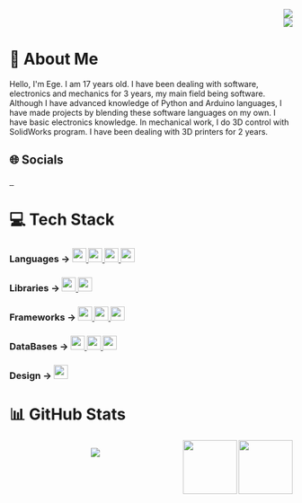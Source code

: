 <p align="right">
    <a href="https://git.io/typing-svg">
      <img src="https://readme-typing-svg.herokuapp.com?font=Consolas&color=%2300EF07&size=22&duration=4000&center=true&vCenter=true&width=190&height=20&lines=Visitor+Counter">
    </a>
   <br>
   <img src="https://profile-counter.glitch.me/{egekanuroglu}/count.svg" align="right"/>
   <br>
</p>

<h1 align="left">
    💫 About Me
</h1>
<p align="left">
    Hello, I'm Ege. I am 17 years old. I have been dealing with software, electronics and mechanics for 3 years, my main field being software. Although I have advanced knowledge of Python and Arduino languages, I have made projects by blending these software languages ​​on my own. I have basic electronics knowledge. In mechanical work, I do 3D control with SolidWorks program. I have been dealing with 3D printers for 2 years.
</p>

<h2 align="left">
    🌐 Socials
</h2>
<p>
    <a href="https://instagram.com/egekanuroglu">
        <img src="https://img.shields.io/badge/Instagram-%23E4405F.svg?logo=Instagram&logoColor=white" alt="">
    </a>
    <a href="https://linkedin.com/in/ege-kanuroglu">
        <img src="https://img.shields.io/badge/LinkedIn-%230077B5.svg?logo=linkedin&logoColor=white" alt="">
    </a>
    <a href="https://github.com/egekanuroglu">
        <img src="https://img.shields.io/badge/GitHub-%2312100E.svg?&style=for-the-badge&logo=Github&logoColor=white" alt="">
    </a>
</p>

<h1>
    💻 Tech Stack
</h1>
<h3>
    Languages ->
    <a href="https://python.org">
        <img src="https://img.shields.io/badge/python-3670A0?style=for-the-badge&logo=python&logoColor=ffdd54" alt="" height="25">
    </a>
    <a href="https://www.arduino.cc/">
        <img src="https://img.shields.io/badge/-Arduino-00979D?style=for-the-badge&logo=Arduino&logoColor=white" alt="" height="25">
    </a>
    <a href="https://html.com/">
        <img src="https://img.shields.io/badge/html5-%23E34F26.svg?style=for-the-badge&logo=html5&logoColor=white" alt="" height="25">
    </a>
    <a href="https://css-tricks.com/">
        <img src="https://img.shields.io/badge/css3-%231572B6.svg?style=for-the-badge&logo=css3&logoColor=white" alt="" height="25">
    </a>
</h3>

<h3>
    Libraries ->
    <a href="https://numpy.org/">
        <img src="https://img.shields.io/badge/numpy-%23013243.svg?style=for-the-badge&logo=numpy&logoColor=white" alt="" height="25">
    </a>
    <a href="https://pandas.pydata.org/">
        <img src="https://img.shields.io/badge/pandas-%23150458.svg?style=for-the-badge&logo=pandas&logoColor=white" alt="" height="25">
    </a>
</h3>

<h3>
    Frameworks ->
    <a href="https://getbootstrap.com/">
        <img src="https://img.shields.io/badge/bootstrap-%23563D7C.svg?style=for-the-badge&logo=bootstrap&logoColor=white" alt="" height="25">
    </a>
    <a href="https://www.djangoproject.com/">
        <img src="https://img.shields.io/badge/django-%23092E20.svg?style=for-the-badge&logo=django&logoColor=white" alt="" height="25">
    </a>
    <a href="https://contribute.qt-project.org/">
        <img src="https://img.shields.io/badge/Qt-%23217346.svg?style=for-the-badge&logo=Qt&logoColor=white" alt="" height="25">
    </a>
</h3>

<h3>
    DataBases ->
    <a href="https://www.sqlite.org/index.html">
        <img src="https://img.shields.io/badge/sqlite-%2307405e.svg?style=for-the-badge&logo=sqlite&logoColor=white" alt="" height="25">
    </a>
    <a href="https://www.mysql.com/">
        <img src="https://img.shields.io/badge/mysql-%2300f.svg?style=for-the-badge&logo=mysql&logoColor=white" alt="" height="25">
    </a>
    <a href="https://www.mongodb.com/">
        <img src="https://img.shields.io/badge/MongoDB-%234ea94b.svg?style=for-the-badge&logo=mongodb&logoColor=white" alt="" height="25">
    </a>
</h3>

<h3>
    Design ->
    <a href="https://www.canva.com/">
        <img src="https://img.shields.io/badge/Canva-%2300C4CC.svg?style=for-the-badge&logo=Canva&logoColor=white" alt="" height="25">
    </a>
</h3>

<h1>
    📊 GitHub Stats
</h1>
<div>
    <img src="https://github-readme-stats.vercel.app/api?username=egekanuroglu&theme=dark&hide_border=true&include_all_commits=true&count_private=false" alt="">
    <img src="https://cdn-icons-png.flaticon.com/512/5969/5969184.png" alt="" width="96" height="96" align="right">
</div>
<div>
    <img src="https://github-readme-stats.vercel.app/api/top-langs/?username=egekanuroglu&theme=dark&hide_border=true&include_all_commits=true&count_private=false&layout=compact" alt="">
    <img src="https://icons-for-free.com/iconfiles/png/512/vscode+icons+type+arduino-1324451237260376752.png" alt="" width="96" height="96" align="right">
</div>

<p align="center">
    <img src="https://capsule-render.vercel.app/api?type=waving&color=gradient&height=60&width=330&section=footer"/>
</p>
